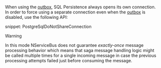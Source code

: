 When using the [outbox](/nservicebus/outbox/), SQL Persistence always opens its own connection. In order to force using a separate connection even when the [outbox](/nservicebus/outbox/) is disabled, use the following API:

snippet: PostgreSqlDoNotShareConnection

> [!WARNING]
> In this mode NServiceBus does not guarantee *exactly-once* message processing behavior which means that saga message handling logic might be called multiple times for a single incoming message in case the previous processing attempts failed just before consuming the message.

